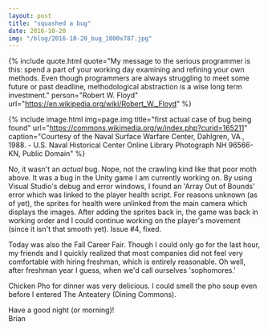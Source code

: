 ```yaml
---
layout: post
title: "squashed a bug"
date: 2016-10-20
img: "/blog/2016-10-20_bug_1000x787.jpg"
---
```


{% include quote.html
    quote="My message to the serious programmer is this: spend a part of your working day examining and refining your own methods. Even though programmers are always struggling to meet some future or past deadline, methodological abstraction is a wise long term investment."
    person="Robert W. Floyd"
    url="https://en.wikipedia.org/wiki/Robert_W._Floyd" %}

{% include image.html
    img=page.img
    title="first actual case of bug being found"
    url="https://commons.wikimedia.org/w/index.php?curid=165211"
    caption="Courtesy of the Naval Surface Warfare Center, Dahlgren, VA., 1988. - U.S. Naval Historical Center Online Library Photograph NH 96566-KN, Public Domain" %}

No, it wasn't an *actual* bug. Nope, not the crawling kind like that poor moth above. It was a bug in the Unity game I am currently working on. By using Visual Studio's debug and error windows, I found an 'Array Out of Bounds' error which was linked to the player health script. For reasons unknown (as of yet), the sprites for health were unlinked from the main camera which displays the images. After adding the sprites back in, the game was back in working order and I could continue working on the player's movement (since it isn't that smooth yet). Issue #4, fixed.

Today was also the Fall Career Fair. Though I could only go for the last hour, my friends and I quickly realized that most companies did not feel very comfortable with hiring freshman, which is entirely reasonable. Oh well, after freshman year I guess, when we'd call ourselves 'sophomores.'

Chicken Pho for dinner was very delicious. I could smell the pho soup even before I entered The Anteatery (Dining Commons).

Have a good night (or morning)!<br>
Brian
